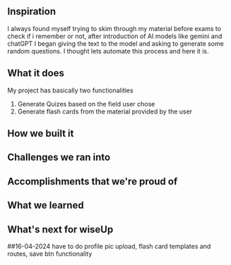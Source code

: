 ## Inspiration
I always found myself trying to skim through my material before exams to check if i remember or not,
after introduction of AI models like gemini and chatGPT I began giving the text to the model and asking to generate some random questions. I thought lets automate this process and here it is.

## What it does
My project has basically two functionalities 
1. Generate Quizes based on the field user chose
2. Generate flash cards from the material provided by the user

## How we built it

## Challenges we ran into

## Accomplishments that we're proud of

## What we learned

## What's next for wiseUp



##16-04-2024
have to do profile pic upload, flash card templates and routes, save btn functionality